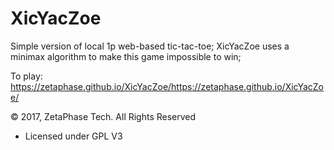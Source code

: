 # XicYacZoe

Simple version of local 1p web-based tic-tac-toe;
XicYacZoe uses a minimax algorithm to make this game impossible to win;

To play: https://zetaphase.github.io/XicYacZoe/https://zetaphase.github.io/XicYacZoe/

&copy; 2017, ZetaPhase Tech. All Rights Reserved
- Licensed under GPL V3
